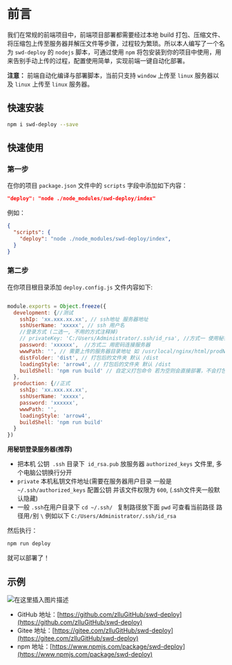 # 前言
我们在常规的前端项目中，前端项目部署都需要经过本地 build 打包、压缩文件、将压缩包上传至服务器并解压文件等步骤，过程较为繁琐。所以本人编写了一个名为 `swd-deploy` 的 `nodejs` 脚本，可通过使用 `npm` 将包安装到你的项目中使用，用来告别手动上传的过程，配置使用简单，实现前端一键自动化部署。

**注意：**
前端自动化编译与部署脚本，当前只支持 `window` 上传至 `linux` 服务器以及 `linux` 上传至 `linux` 服务器。

## 快速安装
```bash
npm i swd-deploy --save
```
## 快速使用
### 第一步
在你的项目 `package.json` 文件中的 `scripts` 字段中添加如下内容：

```json
"deploy": "node ./node_modules/swd-deploy/index"
```
例如：

```json
{
  "scripts": {
    "deploy": "node ./node_modules/swd-deploy/index",
  }
}

```
### 第二步

在你项目根目录添加 `deploy.config.js` 文件内容如下:
```js

module.exports = Object.freeze({
  development: {//测试
    sshIp: 'xx.xxx.xx.xx', // ssh地址 服务器地址
    sshUserName: 'xxxxx', // ssh 用户名
    //登录方式 (二选一, 不用的方式注释掉)
    // privateKey: 'C:/Users/Administrator/.ssh/id_rsa', //方式一 使用秘钥登录服务器
    password: 'xxxxxx',  //方式二 用密码连接服务器
    wwwPath: '', // 需要上传的服务器目录地址 如 /usr/local/nginx/html/prodName
    distFolder: 'dist', // 打包后的文件夹 默认 /dist
    loadingStyle: 'arrow4', // 打包后的文件夹 默认 /dist
    buildShell: 'npm run build' // 自定义打包命令 若为空则会直接部署，不会打包
  },
  production: {//正式
    sshIp: 'xx.xxx.xx.xx',
    sshUserName: 'xxxxx',
    password: 'xxxxxx',
    wwwPath: '',
    loadingStyle: 'arrow4',
    buildShell: 'npm run build' 
  }
})
```
**用秘钥登录服务器(推荐)**
* 把本机 公钥` .ssh` 目录下` id_rsa.pub` 放服务器 `authorized_keys` 文件里, 多个电脑公钥换行分开
* `private` 本机私钥文件地址(需要在服务器用户目录 一般是` ~/.ssh/authorized_keys` 配置公钥 并该文件权限为 `600`, (.ssh文件夹一般默认隐藏)
* 一般 `.ssh`在用户目录下  `cd ~/.ssh/ ` 复制路径放下面 `pwd` 可查看当前路径 路径用` / `别 `\` 例如以下 `C:/Users/Administrator/.ssh/id_rsa`

然后执行：
```bash
npm run deploy
```
就可以部署了！
## 示例
![在这里插入图片描述](https://img-blog.csdnimg.cn/20210301090757518.png?x-oss-process=image/watermark,type_ZmFuZ3poZW5naGVpdGk,shadow_10,text_aHR0cHM6Ly9ibG9nLmNzZG4ubmV0L3dlaXhpbl80MzU4MTQxMQ==,size_16,color_FFFFFF,t_70)
- GitHub 地址：[https://github.com/zlluGitHub/swd-deploy](https://github.com/zlluGitHub/swd-deploy)
- Gitee 地址：[https://gitee.com/zlluGitHub/swd-deploy](https://gitee.com/zlluGitHub/swd-deploy)
- npm 地址：[https://www.npmjs.com/package/swd-deploy](https://www.npmjs.com/package/swd-deploy)